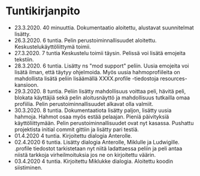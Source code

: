 # Tuntikirjanpito
* 23.3.2020. 40 minuuttia. Dokumentaatio aloitettu, alustavat suunnitelmat lisätty.
* 26.3.2020. 6 tuntia. Pelin perustoiminnallisuudet aloitettu. Keskustelukäyttöliittymä toimii.
* 27.3.2020. 7 tuntia Keskustelu toimii täysin. Pelissä voi lisätä emojeita tekstiin.
* 28.3.2020. 6 tuntia. Lisätty ns "mod support" peliin. Uusia emojeita voi lisätä ilman, että täytyy ohjelmoida. Myös uusia hahmoprofiileita on mahdollista lisätä peliin lisäämällä XXXX.profile -tiedostoja resources-kansioon.
* 29.3.2020. 8 tuntia. Peliin lisätty mahdollisuus voittaa peli, hävitä peli, blokata käyttäjiä sekä pelin aloitusnäyttö ja mahdollisuus tutkailla omaa profiilia. Pelin perustoiminnallisuudet alkavat olla valmiit.
* 30.3.2020. 8 tuntia. Dokumentaatiota lisätty paljon, lisätty uusia hahmoja. Hahmot osaa myös estää pelaajan. Pieniä päivityksiä käyttöliittymään. Pelin perustoiminnallisuudet ovat nyt kasassa. Pushattu projektista initial commit gittiin ja lisätty pari testiä.
* 01.4.2020 4 tuntia. Kirjoitettu dialogia Anterolle.
* 02.4.2020 6 tuntia. Lisätty dialogia Anterolle, Miklulle ja Ludwigille. .profile tiedostot tarkistetaan nyt niitä ladattaessa peliin ja peli antaa niistä tarkkoja virheilmoituksia jos ne on kirjoitettu väärin.
* 03.4.2020 4 tuntia. Kirjoitettu Miklukke dialogia. Aloitettu koodin siistiminen.
